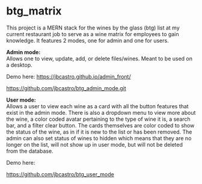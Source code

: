 # btg_matrix


This project is a MERN stack for the wines by the glass (btg) list at my current restaurant job to serve as a wine matrix for employees to gain knowledge. It features 2 modes, one for admin and one for users.

<b>Admin mode:</b>
<br>
Allows one to view, update, add, or delete files/wines. Meant to be used on a desktop. 

Demo here: https://jbcastro.github.io/admin_front/

https://github.com/jbcastro/btg_admin_mode.git



<b>User mode:</b>
<br>
Allows a user to view each wine as a card with all the button features that exist in the admin mode. There is also a dropdown menu to view more about the wine, a color coded avatar pertaining to the type of wine it is, a search bar, and a filter clear button. The cards themselves are color coded to show the status of the wine, as in if it is new to the list or has been removed. The admin can also set status of wines to hidden which means that they are no longer on the list, will not show up in user mode, but will not be deleted from the database.

Demo here: 

https://github.com/jbcastro/btg_user_mode
